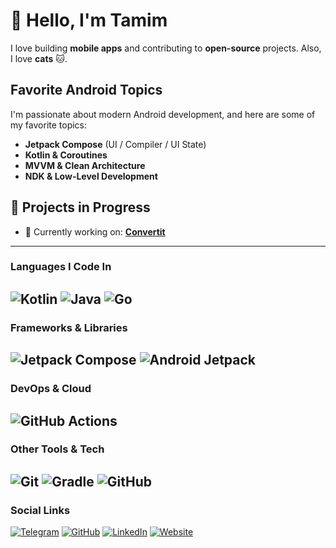 # 👋 Hello, I'm Tamim  

I love building **mobile apps** and contributing to **open-source** projects. Also, I love **cats** 🐱.  

## Favorite Android Topics  
I'm passionate about modern Android development, and here are some of my favorite topics:  
- **Jetpack Compose** (UI / Compiler / UI State)  
- **Kotlin & Coroutines**  
- **MVVM & Clean Architecture**  
- **NDK & Low-Level Development**  

## 🔨 Projects in Progress  
- 🔭 Currently working on: **[Convertit](https://github.com/CodeWithTamim/Converrtit)**  
---
### Languages I Code In  
![Kotlin](https://img.shields.io/badge/Kotlin-%237F52FF.svg?style=for-the-badge&logo=kotlin&logoColor=white)  ![Java](https://img.shields.io/badge/Java-%23ED8B00.svg?style=for-the-badge&logo=openjdk&logoColor=white) ![Go](https://img.shields.io/badge/Go-00ADD8?style=for-the-badge&logo=go&logoColor=white)  
---
### Frameworks & Libraries  
![Jetpack Compose](https://img.shields.io/badge/Jetpack_Compose-343434?style=for-the-badge&logo=jetpack-compose) ![Android Jetpack](https://img.shields.io/badge/Android_Jetpack-3DDC84?style=for-the-badge&logo=android&logoColor=white)
----
### DevOps & Cloud  
![GitHub Actions](https://img.shields.io/badge/GitHub%20Actions-%232671E5.svg?style=for-the-badge&logo=githubactions&logoColor=white)  
---
### Other Tools & Tech  
![Git](https://img.shields.io/badge/Git-%23F05033.svg?style=for-the-badge&logo=git&logoColor=white)  ![Gradle](https://img.shields.io/badge/Gradle-02303A.svg?style=for-the-badge&logo=Gradle&logoColor=white)  ![GitHub](https://img.shields.io/badge/GitHub-171515?style=for-the-badge&logo=github&logoColor=white)  
---
### Social Links  
[![Telegram](https://img.shields.io/badge/Telegram-26A5E4?style=for-the-badge&logo=telegram&logoColor=white)](https://t.me/CodeWithTamim)  [![GitHub](https://img.shields.io/badge/GitHub-171515?style=for-the-badge&logo=github&logoColor=white)](https://github.com/CodeWithTamim) 
[![LinkedIn](https://img.shields.io/badge/LinkedIn-0077B5?style=for-the-badge&logo=linkedin&logoColor=white)](https://www.linkedin.com/in/tamim-hossain-b186b131b/)
 [![Website](https://img.shields.io/badge/Website-DC143C?style=for-the-badge&logo=internet-explorer&logoColor=white)](https://nasahacker.com)  
 
